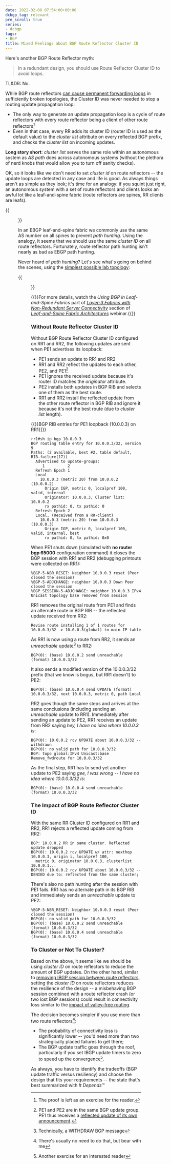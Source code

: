```yaml
---
date: 2022-02-08 07:54:00+00:00
dcbgp_tag: relevant
pre_scroll: true
series:
- dcbgp
tags:
- BGP
title: Mixed Feelings about BGP Route Reflector Cluster ID
---
```

Here's another BGP Route Reflector myth:

> In a redundant design, you should use Route Reflector Cluster ID to avoid loops.

TL&DR: No.

While BGP route reflectors [can cause permanent forwarding loops](/2013/10/can-bgp-route-reflectors-really.html) in sufficiently broken topologies, the Cluster ID was never needed to stop a routing update propagation loop:
<!--more-->
* The only way to generate an update propagation loop is a cycle of route reflectors with every route reflector being a client of other route reflectors[^LOOP]
* Even in that case, every RR adds its cluster ID (router ID is used as the default value) to the *cluster list* attribute on every reflected BGP prefix, and checks the *cluster list* on incoming updates.

**Long story short**: *cluster list* serves the same role within an autonomous system as *AS path* does across autonomous systems (without the plethora of nerd knobs that would allow you to turn off sanity checks).

[^LOOP]: The proof is left as an exercise for the reader.

OK, so it looks like we don't need to set *cluster id* on route reflectors -- the update loops are detected in any case and life is good. As always things aren't as simple as they look; it's time for an analogy: if you squint just right, an autonomous system with a set of route reflectors and clients looks an awful lot like a leaf-and-spine fabric (route reflectors are spines, RR clients are leafs).

{{<figure src="/2008/08/BGP_RR_Cluster.png" caption="A network with a single layer of BGP route reflectors">}}

In an EBGP leaf-and-spine fabric we commonly use the same AS number on all spines to prevent *path hunting*. Using the analogy, it seems that we should use the same *cluster ID* on all route reflectors. Fortunately, route reflector path hunting isn't nearly as bad as EBGP path hunting.

Never heard of *path hunting*? Let's see what's going on behind the scenes, using the [simplest possible lab topology](https://github.com/ipspace/netlab-examples/tree/master/BGP/RR-cluster-id):

{{<figure src="/2022/02/rr-cluster-id.png" caption="BGP sessions in our sample lab (Graphviz hates drawing a leaf-and-spine fabric)">}}

{{<note info>}}For more details, watch the *Using BGP in Leaf-and-Spine Fabrics*  part of *[‌Layer-3 Fabrics with Non-Redundant Server Connectivity](https://my.ipspace.net/bin/list?id=Clos#L3_SINGLE)* section of _[Leaf-and-Spine Fabric Architectures](https://www.ipspace.net/Leaf-and-Spine_Fabric_Architectures)_ webinar.{{</note>}}

### Without Route Reflector Cluster ID

Without BGP Route Reflector Cluster ID configured on RR1 and RR2, the following updates are sent when PE1 advertises its loopback:

* PE1 sends an update to RR1 and RR2
* RR1 and RR2 reflect the updates to each other, PE2, and PE1[^UG]
* PE1 ignores the received update because it's router ID matches the *originator* attribute.
* PE2 installs both updates in BGP RIB and selects one of them as the best route.
* RR1 and RR2 install the reflected update from the other route reflector in BGP RIB and ignore it because it's not the best route (due to *cluster list* length).

[^UG]: PE1 and PE2 are in the same BGP update group. PE1 thus receives a [reflected update of its own announcement](/2009/04/bgp-route-reflector-update-groups.html).

{{<cc>}}BGP RIB entries for PE1 loopback (10.0.0.3) on RR1{{</cc>}}
```
rr1#sh ip bgp 10.0.0.3
BGP routing table entry for 10.0.0.3/32, version 9
Paths: (2 available, best #2, table default, RIB-failure(17))
  Advertised to update-groups:
     1          2
  Refresh Epoch 1
  Local
    10.0.0.3 (metric 20) from 10.0.0.2 (10.0.0.2)
      Origin IGP, metric 0, localpref 100, valid, internal
      Originator: 10.0.0.3, Cluster list: 10.0.0.2
      rx pathid: 0, tx pathid: 0
  Refresh Epoch 2
  Local, (Received from a RR-client)
    10.0.0.3 (metric 20) from 10.0.0.3 (10.0.0.3)
      Origin IGP, metric 0, localpref 100, valid, internal, best
      rx pathid: 0, tx pathid: 0x0
```

When PE1 shuts down (simulated with **no router bgp 65000** configuration command) it closes the BGP session with RR1 and RR2 (debugging printouts were collected on RR1):

```
%BGP-5-NBR_RESET: Neighbor 10.0.0.3 reset (Peer closed the session)
%BGP-5-ADJCHANGE: neighbor 10.0.0.3 Down Peer closed the session
%BGP_SESSION-5-ADJCHANGE: neighbor 10.0.0.3 IPv4 Unicast topology base removed from session
```

RR1 removes the original route from PE1 and finds an alternate route in BGP RIB -- the reflected update received from RR2:

```
Revise route installing 1 of 1 routes for 10.0.0.3/32 -> 10.0.0.3(global) to main IP table
```

As RR1 is now using a route from RR2, it sends an *unreachable* update[^WM] to RR2:

[^WM]: Technically, a WITHDRAW BGP message

```
BGP(0): (base) 10.0.0.2 send unreachable (format) 10.0.0.3/32
```

It also sends a modified version of the 10.0.0.3/32 prefix (that we know is bogus, but RR1 doesn't) to PE2:

```
BGP(0): (base) 10.0.0.4 send UPDATE (format) 10.0.0.3/32, next 10.0.0.3, metric 0, path Local
```

RR2 goes though the same steps and arrives at the same conclusions (including sending an *unreachable* update to RR1). Immediately after sending an update to PE2, RR1 receives an update from RR2 saying _hey, I have no idea where 10.0.0.3 is_:
 
```
BGP(0): 10.0.0.2 rcv UPDATE about 10.0.0.3/32 -- withdrawn
BGP(0): no valid path for 10.0.0.3/32
BGP: topo global:IPv4 Unicast:base Remove_fwdroute for 10.0.0.3/32
```

As the final step, RR1 has to send yet another update to PE2 saying _gee, I was wrong -- I have no idea where 10.0.0.3/32 is_:

```
BGP(0): (base) 10.0.0.4 send unreachable (format) 10.0.0.3/32
```

### The Impact of BGP Route Reflector Cluster ID

With the same RR Cluster ID configured on RR1 and RR2, RR1 rejects a reflected update coming from RR2:

```
BGP: 10.0.0.2 RR in same cluster. Reflected update dropped
BGP(0): 10.0.0.2 rcv UPDATE w/ attr: nexthop 10.0.0.3, origin i, localpref 100,
  metric 0, originator 10.0.0.3, clusterlist 10.0.0.1...
BGP(0): 10.0.0.2 rcv UPDATE about 10.0.0.3/32 -- DENIED due to: reflected from the same cluster;
```

There's also no path hunting after the session with PE1 fails. RR1 has no alternate path in its BGP RIB and immediately sends an *unreachable* update to PE2:

```
%BGP-5-NBR_RESET: Neighbor 10.0.0.3 reset (Peer closed the session)
BGP(0): no valid path for 10.0.0.3/32
BGP(0): (base) 10.0.0.2 send unreachable (format) 10.0.0.3/32
BGP(0): (base) 10.0.0.4 send unreachable (format) 10.0.0.3/32
```

### To Cluster or Not To Cluster?

Based on the above, it seems like we should be using *cluster ID* on route reflectors to reduce the amount of BGP updates. On the other hand, similar to [removing IBGP session between route reflectors](/2022/02/bgp-rr-myths.html), setting the *cluster ID* on route reflectors reduces the resilience of the design -- a misbehaving BGP session combined with a route reflector crash (or two lost BGP sessions) could result in connectivity loss similar to the [impact of valley-free routing](/2018/09/valley-free-routing-in-data-center.html).

The decision becomes simpler if you use more than two route reflectors[^MRR]:

[^MRR]: There's usually no need to do that, but bear with me

* The probability of connectivity loss is significantly lower -- you'd need more than two strategically placed failures to get there;
* The BGP update traffic goes through the roof, particularly if you set IBGP update timers to zero to speed up the convergence[^AEX].

[^AEX]: Another exercise for an interested reader

As always, you have to identify the tradeoffs (BGP update traffic versus resiliency) and choose the design that fits your requirements -- the state that's best summarized with *It Depends™*